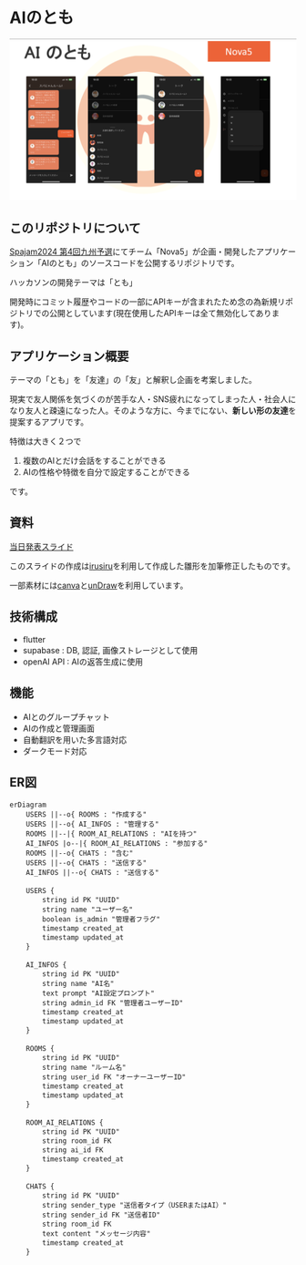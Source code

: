 # AIのとも
![スライド](./_src/img.png)
## このリポジトリについて
[Spajam2024 第4回九州予選](https://spajam.jp/)にてチーム「Nova5」が企画・開発したアプリケーション「AIのとも」のソースコードを公開するリポジトリです。

ハッカソンの開発テーマは「とも」

開発時にコミット履歴やコードの一部にAPIキーが含まれたため念の為新規リポジトリでの公開としています(現在使用したAPIキーは全て無効化してあります)。

## アプリケーション概要

テーマの「とも」を「友達」の「友」と解釈し企画を考案しました。

現実で友人関係を気づくのが苦手な人・SNS疲れになってしまった人・社会人になり友人と疎遠になった人。そのような方に、今までにない、**新しい形の友達**を提案するアプリです。

特徴は大きく２つで
1. 複数のAIとだけ会話をすることができる
2. AIの性格や特徴を自分で設定することができる

です。


## 資料

[当日発表スライド](https://drive.google.com/file/d/1j7q1XPtnWSwX1kKWIUGfTk2wkzQ2UUOJ/view?usp=sharing)

このスライドの作成は[irusiru](https://irusiru.jp/)を利用して作成した雛形を加筆修正したものです。

一部素材には[canva](https://www.canva.com/)と[unDraw](https://undraw.co/)を利用しています。


## 技術構成
- flutter
- supabase : DB, 認証, 画像ストレージとして使用
- openAI API : AIの返答生成に使用

## 機能
- AIとのグループチャット
- AIの作成と管理画面
- 自動翻訳を用いた多言語対応
- ダークモード対応

## ER図
```mermaid
erDiagram
    USERS ||--o{ ROOMS : "作成する"
    USERS ||--o{ AI_INFOS : "管理する"
    ROOMS ||--|{ ROOM_AI_RELATIONS : "AIを持つ"
    AI_INFOS |o--|{ ROOM_AI_RELATIONS : "参加する"
    ROOMS ||--o{ CHATS : "含む"
    USERS ||--o{ CHATS : "送信する"
    AI_INFOS ||--o{ CHATS : "送信する"

    USERS {
        string id PK "UUID"
        string name "ユーザー名"
        boolean is_admin "管理者フラグ"
        timestamp created_at
        timestamp updated_at
    }

    AI_INFOS {
        string id PK "UUID"
        string name "AI名"
        text prompt "AI設定プロンプト"
        string admin_id FK "管理者ユーザーID"
        timestamp created_at
        timestamp updated_at
    }

    ROOMS {
        string id PK "UUID"
        string name "ルーム名"
        string user_id FK "オーナーユーザーID"
        timestamp created_at
        timestamp updated_at
    }

    ROOM_AI_RELATIONS {
        string id PK "UUID"
        string room_id FK
        string ai_id FK
        timestamp created_at
    }

    CHATS {
        string id PK "UUID"
        string sender_type "送信者タイプ（USERまたはAI）"
        string sender_id FK "送信者ID"
        string room_id FK
        text content "メッセージ内容"
        timestamp created_at
    }
```


